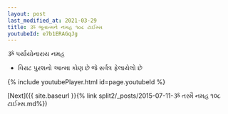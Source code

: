 ```yaml
---
layout: post
last_modified_at: 2021-03-29
title: ૐ ભૂતાત્મને નમહ ૧૦૮ ટાઈમ્સ
youtubeId: e7b1ERAGqJg
---
```

 
 
 ૐ પર્યાયોનારાય નમહ  
 
 -  વિરાટ પુરશનો આત્મા કોણ છે જે સર્વત્ર ફેલાયેલો છે 
 
  
 
  
 
 
 
 
 
 


{% include youtubePlayer.html id=page.youtubeId %}
 
[Next]({{ site.baseurl }}{% link  split2/_posts/2015-07-11-ૐ તસ્મૈ નમહ ૧૦૮ ટાઈમ્સ.md%})
 
